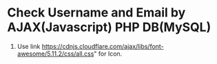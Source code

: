 # Check Username and Email by AJAX(Javascript) PHP DB(MySQL)

1. Use link https://cdnjs.cloudflare.com/ajax/libs/font-awesome/5.11.2/css/all.css" for Icon.

